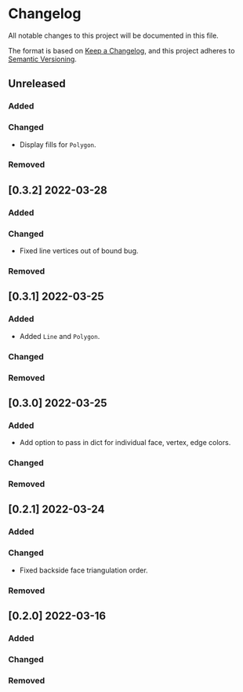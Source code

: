 # Changelog

All notable changes to this project will be documented in this file.

The format is based on [Keep a Changelog](https://keepachangelog.com/en/1.0.0/),
and this project adheres to [Semantic Versioning](https://semver.org/spec/v2.0.0.html).

## Unreleased

### Added

### Changed

* Display fills for `Polygon`.

### Removed


## [0.3.2] 2022-03-28

### Added

### Changed

* Fixed line vertices out of bound bug.

### Removed


## [0.3.1] 2022-03-25

### Added

* Added `Line` and `Polygon`.

### Changed

### Removed


## [0.3.0] 2022-03-25

### Added

* Add option to pass in dict for individual face, vertex, edge colors.

### Changed

### Removed


## [0.2.1] 2022-03-24

### Added

### Changed

* Fixed backside face triangulation order.

### Removed


## [0.2.0] 2022-03-16

### Added

### Changed

### Removed


